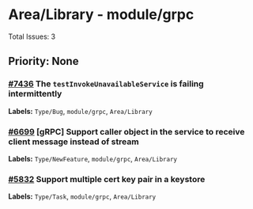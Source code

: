 # Area/Library - module/grpc

Total Issues: 3

## Priority: None

### [#7436](https://github.com/ballerina-platform/ballerina-library/issues/7436) The `testInvokeUnavailableService` is failing intermittently
**Labels:** `Type/Bug`, `module/grpc`, `Area/Library`

### [#6699](https://github.com/ballerina-platform/ballerina-library/issues/6699) [gRPC] Support caller object in the service to receive client message instead of stream
**Labels:** `Type/NewFeature`, `module/grpc`, `Area/Library`

### [#5832](https://github.com/ballerina-platform/ballerina-library/issues/5832) Support multiple cert key pair in a keystore
**Labels:** `Type/Task`, `module/grpc`, `Area/Library`

